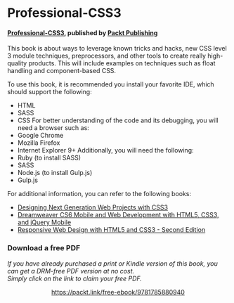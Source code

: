 


# Professional-CSS3

#### [Professional-CSS3](https://www.packtpub.com/web-development/professional-css3?utm_source=GitHub&utm_medium=repo&utm_campaign=9781785880940), published by [Packt Publishing](https://www.packtpub.com/)
This book is about ways to leverage known tricks and hacks, new CSS level 3 module techniques, preprocessors, and other tools to create really high-quality products. This will include examples on techniques such as float handling and component-based CSS.

To use this book, it is recommended you install your favorite IDE, which
should support the following:
* HTML
* SASS
* CSS
For better understanding of the code and its debugging, you will need a browser
such as:
* Google Chrome
* Mozilla Firefox
* Internet Explorer 9+
Additionally, you will need the following:
* Ruby (to install SASS)
* SASS
* Node.js (to install Gulp.js)
* Gulp.js

For additional information, you can refer to the following books:
* [Designing Next Generation Web Projects with CSS3](https://www.packtpub.com/web-development/designing-next-generation-web-projects-css3?utm_source=GitHub&utm_medium=repo&utm_campaign=9781849693264)
* [Dreamweaver CS6 Mobile and Web Development with HTML5, CSS3, and jQuery Mobile](https://www.packtpub.com/web-development/dreamweaver-cs6-mobile-and-web-development-html5-css3-and-jquery-mobile?utm_source=GitHub&utm_medium=repo&utm_campaign=9781849694742)
* [Responsive Web Design with HTML5 and CSS3 - Second Edition](https://www.packtpub.com/web-development/responsive-web-design-html5-and-css3-second-edition?utm_source=GitHub&utm_medium=repo&utm_campaign=9781784398934)


### Download a free PDF

 <i>If you have already purchased a print or Kindle version of this book, you can get a DRM-free PDF version at no cost.<br>Simply click on the link to claim your free PDF.</i>
<p align="center"> <a href="https://packt.link/free-ebook/9781785880940">https://packt.link/free-ebook/9781785880940 </a> </p>